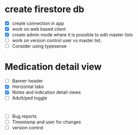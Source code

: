 # create firestore db
- [x] create connection in app 
- [x] work on web based client
- [x] create admin mode where it is possible to edit master lists
- [ ] work on version control user vs master list.
- [ ] Consider using typesense

# Medication detail view
- [ ] Banner header
- [x] Horizontal tabs
- [x] Notes and indication detail views
- [ ] Adult/ped toggle

# 
- [ ] Bug reports
- [ ] Timestamp and user for changes
- [ ] version control
